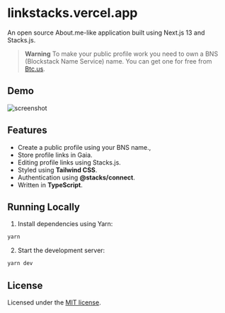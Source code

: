 # linkstacks.vercel.app

An open source About.me-like application built using Next.js 13 and Stacks.js.

> **Warning**
> To make your public profile work you need to own a BNS (Blockstack Name Service) name. You can get one for free from [Btc.us](https://btc.us/).

## Demo

![screenshot](https://linkstacks.vercel.app/preview.png)

## Features

- Create a public profile using your BNS name.,
- Store profile links in Gaia. 
- Editing profile links using Stacks.js.
- Styled using **Tailwind CSS**.
- Authentication using **@stacks/connect**.
- Written in **TypeScript**.

## Running Locally

1. Install dependencies using Yarn:

```sh
yarn
```

2. Start the development server:

```sh
yarn dev
```

## License

Licensed under the [MIT license](https://github.com/tuanphungcz/linkstacks.vercel.app).
